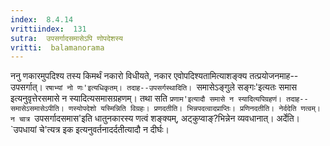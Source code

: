 ```yaml
---
index:  8.4.14
vrittiindex:  131
sutra:  उपसर्गादसमासेऽपि णोपदेशस्य
vritti:  balamanorama 
---
```


ननु णकारमुपदिश्य तस्य किमर्थं नकारो विधीयते, नकार एवोपदिश्यतामित्याशङ्क्य तत्प्रयोजनमाह-- उपसर्गात्। `रषाभ्यां नो णः'इत्यधिकृतम्। तदाह--उपसर्गस्थादिति। `समासेऽङ्गुले सङ्गः'इत्यतः समास इत्यनुवृत्तेरसमासे न स्यादित्यसमासग्रहणम्। तथा सति `प्रणाम'इत्यादौ समासे न स्यादित्यपिग्रहणं। तदाह--समासेऽसमासेऽपीति। णस्योपदेशो यस्मिन्निति विग्रहः। प्रणदतीति। भिन्नपदत्वादप्राप्तिः। प्रणिनदतीति। नेर्ददेति णत्वम्। न चात्र `उपसर्गादसमास'इति धातुनकारस्य णत्वं शङ्क्यम्, अट्कुप्वाङ्?भिन्नेन व्यवधानात्। अर्देति। `उपधायां चे'त्यत्र इक इत्यनुवर्तनादर्दतीत्यादौ न दीर्घः।

